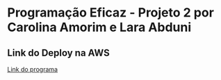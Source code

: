 # Programação Eficaz - Projeto 2 por Carolina Amorim e Lara Abduni

## Link do Deploy na AWS 
[Link do programa](http://54.92.222.231/imoveis)